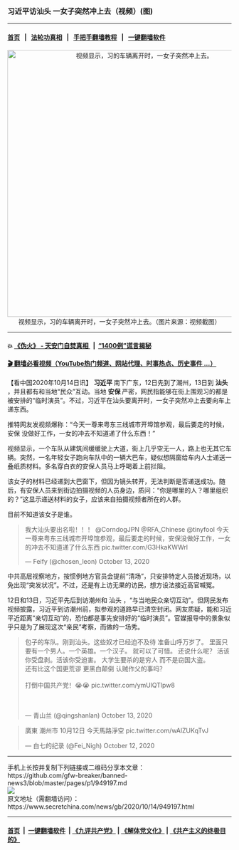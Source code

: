 ### 习近平访汕头 一女子突然冲上去（视频）(图)
------------------------

#### [首页](https://github.com/gfw-breaker/banned-news3/blob/master/README.md) &nbsp;&nbsp;|&nbsp;&nbsp; [法轮功真相](https://github.com/begood0513/basic/blob/master/README.md)  &nbsp;&nbsp;|&nbsp;&nbsp; [手把手翻墙教程](https://github.com/gfw-breaker/guides/wiki)  &nbsp;&nbsp;|&nbsp;&nbsp; [一键翻墙软件](https://github.com/gfw-breaker/nogfw/blob/master/README.md)  



<div class="article_right" style="fone-color:#000">
 <p style="text-align:center">
  <img alt="视频显示，习的车辆离开时，一女子突然冲上去。" src="https://img3.secretchina.com/pic/2020/10-14/p2796111a888684895-ss.jpg" style="width:600px"/>
  <br>
   视频显示，习的车辆离开时，一女子突然冲上去。（图片来源：视频截图）
   <span id="hideid" name="hideid" style="color:red;display:none;">
    <span href="https://www.secretchina.com">
    </span>
   </span>
  </br>
 </p>
 <div id="txt-mid1-t21-2017">
  

---

#### 💥 [《伪火》 - 天安门自焚真相 ](http://158.247.195.190:10000/videos/blog/weihuo.html)&nbsp; |&nbsp; [“1400例”谎言揭秘  ](http://158.247.195.190:10000/videos/blog/jiexi1400.html)

#### [ 🎬  翻墙必看视频（YouTube热门频道、网站代理、时事热点、历史事件 ...）](https://github.com/gfw-breaker/links/blob/master/banned.md)


  </div>
 </div>
 <p>
  【看中国2020年10月14日讯】
  <strong>
   <span href="https://www.secretchina.com/news/gb/tag/习近平" target="_blank">
    习近平
   </span>
  </strong>
  南下广东，12日先到了潮州，13日到
  <strong>
   汕头
  </strong>
  ，并且都有和当地“民众”互动。当地
  <strong>
   安保
  </strong>
  严密，网民指能够在街上围观习的都是被安排的“临时演员”。不过，习近平在汕头要离开时，一女子突然冲上去要向车上递东西。
  <span id="hideid" name="hideid" style="color:red;display:none;">
   <span href="https://www.secretchina.com">
   </span>
  </span>
 </p>
 <p>
  推特网友发视频爆称：“今天一尊来粤东三线城市开埠馆参观，最后要走的时候，
  <span href="https://www.secretchina.com/news/gb/tag/安保" target="_blank">
   安保
  </span>
  没做好工作，一女的冲去不知道递了什么东西！”
 </p>
 <p>
  视频显示，一个车队从建筑间缓缓驶上大道，街上几乎空无一人，路上也无其它车辆。突然，一名年轻女子跑向车队中的一辆大巴车，疑似想隔窗给车内人士递送一叠纸质材料。多名穿白衣的安保人员马上呼喝着上前拦阻。
 </p>
 <p>
  该女子的材料已经递到大巴窗下，但因为镜头转开，无法判断是否递送成功。随后，有安保人员来到街边拍摄视频的人员身边，质问：“你是哪里的人？哪里组织的？”这显示递送材料的女子，应该来自拍摄视频者所在的人群。
 </p>
 <p>
  目前不知道该女子是谁。
 </p>
 <blockquote class="twitter-tweet">
  <p dir="ltr" lang="zh">
   我大汕头要出名啦！！！
   <span href="https://twitter.com/CorndogJPN?ref_src=twsrc%5Etfw">
    @CorndogJPN
   </span>
   <span href="https://twitter.com/RFA_Chinese?ref_src=twsrc%5Etfw">
    @RFA_Chinese
   </span>
   <span href="https://twitter.com/tinyfool?ref_src=twsrc%5Etfw">
    @tinyfool
   </span>
   今天一尊来粤东三线城市开埠馆参观，最后要走的时候，安保没做好工作，一女的冲去不知道递了什么东西
   <span href="https://t.co/G3HkaKWWrl">
    pic.twitter.com/G3HkaKWWrl
   </span>
  </p>
  <center>
   <div style="max-width: 632px;height:180px; display: none; text-align: center; margin: 0 auto; overflow: hidden;overflow-x: hidden;">
    <div id="taboola-midarticle-thumbnails" style="max-width: 632px;height:180px;overflow: hidden;overflow-x: hidden;">
    </div>
   </div>
   <div>
    <center>
     <div id="div-gpt-ad-1589559869784-0">
     </div>
    </center>
   </div>
  </center>
  — Feify (@chosen_leon)
  <span href="https://twitter.com/chosen_leon/status/1315940542027427842?ref_src=twsrc%5Etfw">
   October 13, 2020
  </span>
 </blockquote>
 <p>
  中共高层视察地方，按惯例地方官员会提前“清场”，只安排特定人员接近现场，以免出现“突发状况”。不过，还是有上访无果的访民，想方设法接近高官喊冤。
 </p>
 <center>
  <div style="max-width: 632px;height:180px; display: none; text-align: center; margin: 0 auto; overflow: hidden;overflow-x: hidden;">
   <div id="taboola-midarticle-thumbnails" style="max-width: 632px;height:180px;overflow: hidden;overflow-x: hidden;">
   </div>
  </div>
  <div>
   <center>
    <div id="div-gpt-ad-1589559869784-0">
    </div>
   </center>
  </div>
 </center>
 <p>
  12日和13日，习近平先后到访潮州和
  <span href="https://www.secretchina.com/news/gb/tag/汕头" target="_blank">
   汕头
  </span>
  ，“与当地民众亲切互动”。但网民发布视频披露，习近平到访潮州前，拟参观的道路早已清空封闭。网友质疑，能和习近平近距离“亲切互动”的，恐怕都是事先安排好的“临时演员”。官媒报导中的景象似乎只是为了展现这次“亲民”考察，而做的一场秀。
 </p>
 <center>
  <div style="max-width: 632px;height:180px; display: none; text-align: center; margin: 0 auto; overflow: hidden;overflow-x: hidden;">
   <div id="taboola-midarticle-thumbnails" style="max-width: 632px;height:180px;overflow: hidden;overflow-x: hidden;">
   </div>
  </div>
  <div>
   <center>
    <div id="div-gpt-ad-1589559869784-0">
    </div>
   </center>
  </div>
 </center>
 <blockquote class="twitter-tweet">
  <p dir="ltr" lang="zh">
   包子的车队。刚到汕头。这些奴才已经迫不及待 准备山呼万岁了。 里面只要有一个男人。一个英雄。一个汉子。 就可以了可惜。 还说什么呢？ 活该你受盘剥。活该你受迫害。 大学生要杀的是穷人 而不是窃国大盗。
   <br>
    还有比这个国更荒谬 更黑白颠倒 认贼作父的事吗？
    <br>
     <br>
      打倒中国共产党！😭😭
      <span href="https://t.co/ymUlQTlpw8">
       pic.twitter.com/ymUlQTlpw8
      </span>
     </br>
    </br>
   </br>
  </p>
  <center>
   <div style="max-width: 632px;height:180px; display: none; text-align: center; margin: 0 auto; overflow: hidden;overflow-x: hidden;">
    <div id="taboola-midarticle-thumbnails" style="max-width: 632px;height:180px;overflow: hidden;overflow-x: hidden;">
    </div>
   </div>
   <div>
    <center>
     <div id="div-gpt-ad-1589559869784-0">
     </div>
    </center>
   </div>
  </center>
  — 青山兰 (@qingshanlan)
  <span href="https://twitter.com/qingshanlan/status/1315983019426144256?ref_src=twsrc%5Etfw">
   October 13, 2020
  </span>
 </blockquote>
 <blockquote class="twitter-tweet">
  <p dir="ltr" lang="zh">
   廣東 潮州市 10月12日 今天馬路淨空
   <span href="https://t.co/wAlZUKqTvJ">
    pic.twitter.com/wAlZUKqTvJ
   </span>
  </p>
  <center>
   <div style="max-width: 632px;height:180px; display: none; text-align: center; margin: 0 auto; overflow: hidden;overflow-x: hidden;">
    <div id="taboola-midarticle-thumbnails" style="max-width: 632px;height:180px;overflow: hidden;overflow-x: hidden;">
    </div>
   </div>
   <div>
    <center>
     <div id="div-gpt-ad-1589559869784-0">
     </div>
    </center>
   </div>
  </center>
  — 白七的纪录 (@Fei_Nigh)
  <span href="https://twitter.com/Fei_Nigh/status/1315624186535014401?ref_src=twsrc%5Etfw">
   October 12, 2020
  </span>
 </blockquote>
</div>
<hr/>
手机上长按并复制下列链接或二维码分享本文章：<br/>
https://github.com/gfw-breaker/banned-news3/blob/master/pages/p1/949197.md <br/>
<a href='https://github.com/gfw-breaker/banned-news3/blob/master/pages/p1/949197.md'><img src='https://github.com/gfw-breaker/banned-news3/blob/master/pages/p1/949197.md.png'/></a> <br/>
原文地址（需翻墙访问）：https://www.secretchina.com/news/gb/2020/10/14/949197.html


------------------------
#### [首页](https://github.com/gfw-breaker/banned-news3/blob/master/README.md) &nbsp;|&nbsp; [一键翻墙软件](https://github.com/gfw-breaker/nogfw/blob/master/README.md) &nbsp;| [《九评共产党》](https://github.com/gfw-breaker/9ping.md/blob/master/README.md#九评之一评共产党是什么) | [《解体党文化》](https://github.com/gfw-breaker/jtdwh.md/blob/master/README.md) | [《共产主义的终极目的》](https://github.com/gfw-breaker/gczydzjmd.md/blob/master/README.md)


<img src='http://gfw-breaker.win/banned-news3/pages/p1/949197.md' width='0px' height='0px'/>